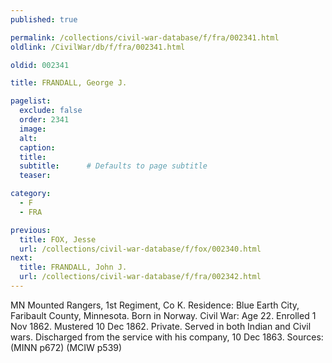 ```yaml
---
published: true

permalink: /collections/civil-war-database/f/fra/002341.html
oldlink: /CivilWar/db/f/fra/002341.html

oldid: 002341

title: FRANDALL, George J.

pagelist:
  exclude: false
  order: 2341
  image: 
  alt:
  caption:
  title:
  subtitle:      # Defaults to page subtitle
  teaser:

category: 
  - F 
  - FRA

previous:
  title: FOX, Jesse
  url: /collections/civil-war-database/f/fox/002340.html  
next:
  title: FRANDALL, John J.
  url: /collections/civil-war-database/f/fra/002342.html   
---
```

MN Mounted Rangers, 1st Regiment, Co K. Residence: Blue Earth City, Faribault County, Minnesota. Born in Norway. Civil War: Age 22. Enrolled 1 Nov 1862. Mustered 10 Dec 1862. Private. Served in both Indian and Civil wars. Discharged from the service with his company, 10 Dec 1863. Sources: (MINN p672) (MCIW p539)